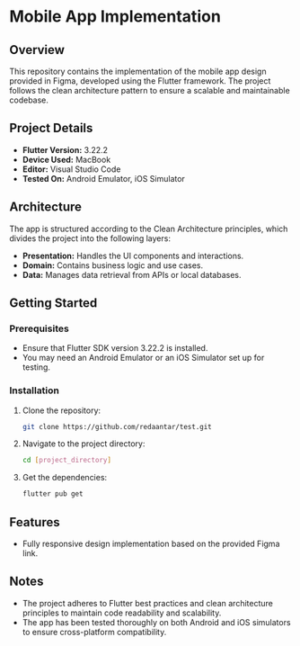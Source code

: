 # Mobile App Implementation

## Overview
This repository contains the implementation of the mobile app design provided in Figma, developed using the Flutter framework. The project follows the clean architecture pattern to ensure a scalable and maintainable codebase.

## Project Details

- **Flutter Version:** 3.22.2
- **Device Used:** MacBook
- **Editor:** Visual Studio Code
- **Tested On:** Android Emulator, iOS Simulator

## Architecture
The app is structured according to the Clean Architecture principles, which divides the project into the following layers:

- **Presentation:** Handles the UI components and interactions.
- **Domain:** Contains business logic and use cases.
- **Data:** Manages data retrieval from APIs or local databases.

## Getting Started

### Prerequisites
- Ensure that Flutter SDK version 3.22.2 is installed.
- You may need an Android Emulator or an iOS Simulator set up for testing.

### Installation
1. Clone the repository:
   ```bash
   git clone https://github.com/redaantar/test.git
2. Navigate to the project directory:
   ```bash
   cd [project_directory]
3. Get the dependencies:
   ```bash
   flutter pub get
## Features
- Fully responsive design implementation based on the provided Figma link.
## Notes
- The project adheres to Flutter best practices and clean architecture principles to maintain code readability and scalability.
- The app has been tested thoroughly on both Android and iOS simulators to ensure cross-platform compatibility.
